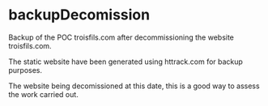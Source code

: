 # backupDecomission
Backup of the POC troisfils.com after decommissioning the website troisfils.com.

The static website have been generated using httrack.com for backup purposes.

The website being decomissioned at this date, this is a good way to assess the work carried out.
